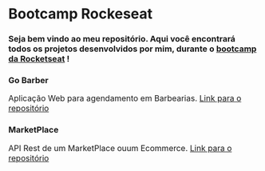 # Bootcamp Rockeseat

### Seja bem vindo ao meu repositório. Aqui você encontrará todos os projetos desenvolvidos por mim, durante o [bootcamp da Rocketseat](https://rocketseat.com.br/bootcamp) !

### Go Barber

<p style="font-size: 16px;">Aplicação Web para agendamento em Barbearias. <a href="https://github.com/FernandoCendretti/gonode-module-2">Link para o repositório</a></p>

### MarketPlace

<p style="font-size: 16px;">API Rest de um MarketPlace ouum Ecommerce. <a href="https://github.com/FernandoCendretti/gonode-modulo-3">Link para o repositório</a></p>
